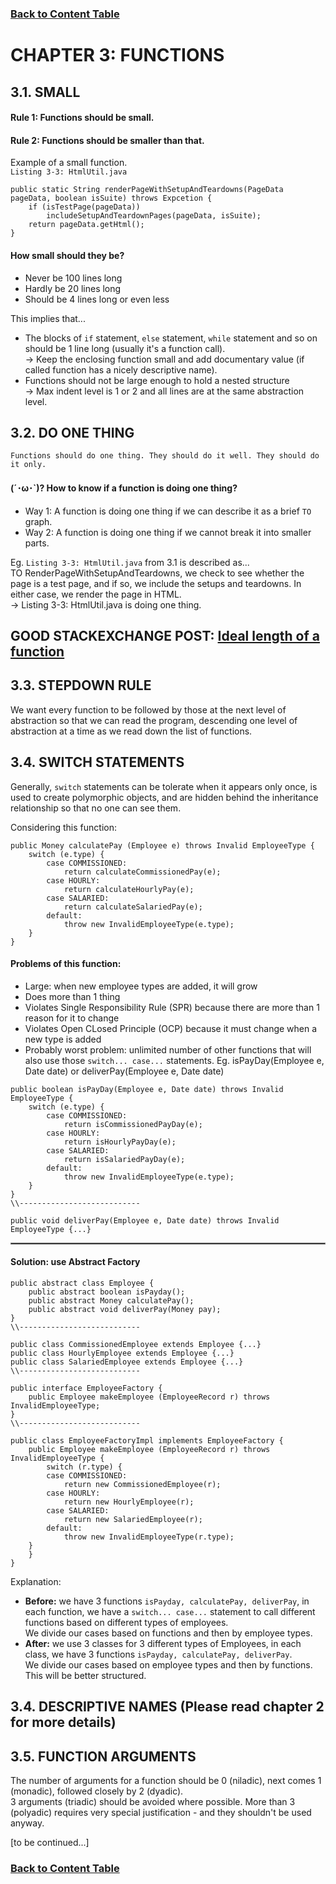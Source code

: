 ### [Back to Content Table](https://github.com/jenniferdo2211/Clean-Code-Summary)

# CHAPTER 3: FUNCTIONS

## 3.1. SMALL

#### Rule 1: Functions should be small.
#### Rule 2: Functions should be smaller than that.

Example of a small function.<br />
`Listing 3-3: HtmlUtil.java`<br />
```
public static String renderPageWithSetupAndTeardowns(PageData pageData, boolean isSuite) throws Expcetion {
    if (isTestPage(pageData)) 
        includeSetupAndTeardownPages(pageData, isSuite);
    return pageData.getHtml();
}
```

#### How small should they be?
* Never be 100 lines long<br />
* Hardly be 20 lines long<br />
* Should be 4 lines long or even less<br />

This implies that...
* The blocks of `if` statement, `else` statement, `while` statement and so on should be 1 line long (usually it's a function call).<br />
-> Keep the enclosing function small and add documentary value (if called function has a nicely descriptive name).
* Functions should not be large enough to hold a nested structure <br />
-> Max indent level is 1 or 2 and all lines are at the same abstraction level.

## 3.2. DO ONE THING

```
Functions should do one thing. They should do it well. They should do it only.
```

#### (´･ω･`)? How to know if a function is doing one thing?<br />
* Way 1: A function is doing one thing if we can describe it as a brief `TO` graph.
* Way 2: A function is doing one thing if we cannot break it into smaller parts.

Eg. `Listing 3-3: HtmlUtil.java` from 3.1 is described as...<br/>
TO RenderPageWithSetupAndTeardowns, we check to see whether the page is a test page, and if so, we include the setups and teardowns. In either case, we render the page in HTML.<br/>
-> Listing 3-3: HtmlUtil.java is doing one thing.

## GOOD STACKEXCHANGE POST: [Ideal length of a function](https://softwareengineering.stackexchange.com/questions/133404/what-is-the-ideal-length-of-a-method-for-you)

## 3.3. STEPDOWN RULE

We want every function to be followed by those at the next level of abstraction so that we can read the program, descending one level of abstraction at a time as we read down the list of functions.

## 3.4. SWITCH STATEMENTS

Generally, `switch` statements can be tolerate when it appears only once, is used to create polymorphic objects, and are hidden behind the inheritance relationship so that no one can see them.

Considering this function:
```
public Money calculatePay (Employee e) throws Invalid EmployeeType {
    switch (e.type) {
        case COMMISSIONED:
            return calculateCommissionedPay(e);
        case HOURLY:
            return calculateHourlyPay(e);
        case SALARIED:
            return calculateSalariedPay(e);
        default:
            throw new InvalidEmployeeType(e.type);
    }
}
```

#### Problems of this function:
* Large: when new employee types are added, it will grow
* Does more than 1 thing
* Violates Single Responsibility Rule (SPR) because there are more than 1 reason for it to change
* Violates Open CLosed Principle (OCP) because it must change when a new type is added
* Probably worst problem: unlimited number of other functions that will also use those `switch... case...` statements. Eg. isPayDay(Employee e, Date date) or deliverPay(Employee e, Date date)
```
public boolean isPayDay(Employee e, Date date) throws Invalid EmployeeType {
    switch (e.type) {
        case COMMISSIONED:
            return isCommissionedPayDay(e);
        case HOURLY:
            return isHourlyPayDay(e);
        case SALARIED:
            return isSalariedPayDay(e);
        default:
            throw new InvalidEmployeeType(e.type);
    }
}
\\---------------------------

public void deliverPay(Employee e, Date date) throws Invalid EmployeeType {...}
```
<hr style="border: 1px solid gray" />

#### Solution: use Abstract Factory
```
public abstract class Employee {
    public abstract boolean isPayday();
    public abstract Money calculatePay();
    public abstract void deliverPay(Money pay);
}
\\---------------------------

public class CommissionedEmployee extends Employee {...}
public class HourlyEmployee extends Employee {...}
public class SalariedEmployee extends Employee {...}
\\---------------------------

public interface EmployeeFactory {
    public Employee makeEmployee (EmployeeRecord r) throws InvalidEmployeeType;
}
\\---------------------------

public class EmployeeFactoryImpl implements EmployeeFactory {
    public Employee makeEmployee (EmployeeRecord r) throws InvalidEmployeeType {
        switch (r.type) {
        case COMMISSIONED:
            return new CommissionedEmployee(r);
        case HOURLY:
            return new HourlyEmployee(r);
        case SALARIED:
            return new SalariedEmployee(r);
        default:
            throw new InvalidEmployeeType(r.type);
    }
    }
}
```

Explanation:<br/>
* **Before:** we have 3 functions `isPayday, calculatePay, deliverPay`, in each function, we have a `switch... case...` statement to call different functions based on different types of employees.<br /> We divide our cases based on functions and then by employee types.
* **After:** we use 3 classes for 3 different types of Employees, in each class, we have 3 functions `isPayday, calculatePay, deliverPay`.<br />
We divide our cases based on employee types and then by functions. This will be better structured.

## 3.4. DESCRIPTIVE NAMES (Please read chapter 2 for more details)

## 3.5. FUNCTION ARGUMENTS

The number of arguments for a function should be 0 (niladic), next comes 1 (monadic), followed closely by 2 (dyadic).<br/>
3 arguments (triadic) should be avoided where possible. More than 3 (polyadic) requires very special justification - and they shouldn't be used anyway.

[to be continued...]

### [Back to Content Table](https://github.com/jenniferdo2211/Clean-Code-Summary)